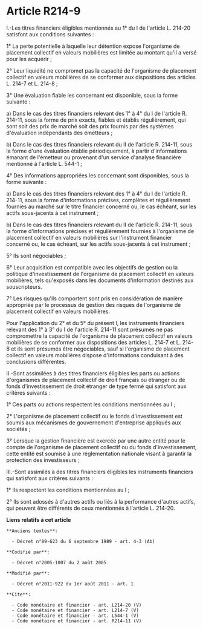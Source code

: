 # Article R214-9

I.-Les titres financiers éligibles mentionnés au 1° du I de l'article L. 214-20 satisfont aux conditions suivantes : 

1° La perte potentielle à laquelle leur détention expose l'organisme de placement collectif en valeurs mobilières est limitée
au montant qu'il a versé pour les acquérir ; 

2° Leur liquidité ne compromet pas la capacité de l'organisme de placement collectif en valeurs mobilières de se conformer
aux dispositions des articles L. 214-7 et L. 214-8 ; 

3° Une évaluation fiable les concernant est disponible, sous la forme suivante : 

a) Dans le cas des titres financiers relevant des 1° à 4° du I de l'article R. 214-11, sous la forme de prix exacts, fiables
et établis régulièrement, qui sont soit des prix de marché soit des prix fournis par des systèmes d'évaluation indépendants
des émetteurs ; 

b) Dans le cas des titres financiers relevant du II de l'article R. 214-11, sous la forme d'une évaluation établie
périodiquement, à partir d'informations émanant de l'émetteur ou provenant d'un service d'analyse financière mentionné à
l'article L. 544-1 ; 

4° Des informations appropriées les concernant sont disponibles, sous la forme suivante : 

a) Dans le cas des titres financiers relevant des 1° à 4° du I de l'article R. 214-11, sous la forme d'informations précises,
complètes et régulièrement fournies au marché sur le titre financier concerné ou, le cas échéant, sur les actifs sous-jacents
à cet instrument ; 

b) Dans le cas des titres financiers relevant du II de l'article R. 214-11, sous la forme d'informations précises et
régulièrement fournies à l'organisme de placement collectif en valeurs mobilières sur l'instrument financier concerné ou, le
cas échéant, sur les actifs sous-jacents à cet instrument ; 

5° Ils sont négociables ; 

6° Leur acquisition est compatible avec les objectifs de gestion ou la politique d'investissement de l'organisme de placement
collectif en valeurs mobilières, tels qu'exposés dans les documents d'information destinés aux souscripteurs. 

7° Les risques qu'ils comportent sont pris en considération de manière appropriée par le processus de gestion des risques de
l'organisme de placement collectif en valeurs mobilières. 

Pour l'application du 2° et du 5° du présent I, les instruments financiers relevant des 1° à 3° du I de l'article R. 214-11
sont présumés ne pas compromettre la capacité de l'organisme de placement collectif en valeurs mobilières de se conformer aux
dispositions des articles L. 214-7 et L. 214-8 et ils sont présumés être négociables, sauf si l'organisme de placement
collectif en valeurs mobilières dispose d'informations conduisant à des conclusions différentes. 

II.-Sont assimilées à des titres financiers éligibles les parts ou actions d'organismes de placement collectif de droit
français ou étranger ou de fonds d'investissement de droit étranger de type fermé qui satisfont aux critères suivants : 

1° Ces parts ou actions respectent les conditions mentionnées au I ; 

2° L'organisme de placement collectif ou le fonds d'investissement est soumis aux mécanismes de gouvernement d'entreprise
appliqués aux sociétés ; 

3° Lorsque la gestion financière est exercée par une autre entité pour le compte de l'organisme de placement collectif ou du
fonds d'investissement, cette entité est soumise à une réglementation nationale visant à garantir la protection des
investisseurs ; 

III.-Sont assimilés à des titres financiers éligibles les instruments financiers qui satisfont aux critères suivants : 

1° Ils respectent les conditions mentionnées au I ; 

2° Ils sont adossés à d'autres actifs ou liés à la performance d'autres actifs, qui peuvent être différents de ceux
mentionnés à l'article L. 214-20.

**Liens relatifs à cet article**

	**Anciens textes**:

	  - Décret n°89-623 du 6 septembre 1989 - art. 4-3 (Ab)

	**Codifié par**:

	  - Décret n°2005-1007 du 2 août 2005

	**Modifié par**:

	  - Décret n°2011-922 du 1er août 2011 - art. 1

	**Cite**:

	  - Code monétaire et financier - art. L214-20 (V)
	  - Code monétaire et financier - art. L214-7 (V)
	  - Code monétaire et financier - art. L544-1 (V)
	  - Code monétaire et financier - art. R214-11 (V)
